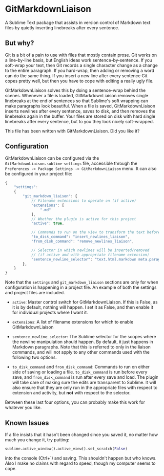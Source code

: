 # GitMarkdownLiaison

A Sublime Text package that assists in version control of Markdown text files by quietly inserting linebreaks after every sentence. 

## But why?

Git is a bit of a pain to use with files that mostly contain prose.
Git works on a line-by-line basis, but English ideas work sentence-by-sentence.
If you soft-wrap your text, then Git records a single character change as a change to the entire paragraph.
If you hard-wrap, then adding or removing a word can do the same thing.
If you insert a new line after every sentence Git copes pretty well, but then you have to cope with editing a really ugly file. 

GitMarkdownLiaison solves this by doing a sentence-wrap behind the scenes.
Whenever a file is loaded, GitMarkdownLiaison removes single linebreaks at the end of sentences so that Sublime's soft wrapping can make paragraphs look beautiful.
When a file is saved, GitMarkdownLiaison inserts newlines after every sentence, saves to disk, and then removes the linebreaks again in the buffer.
Your files are stored on disk with hard single linebreaks after every sentence, but to you they look nicely soft-wrapped. 

This file has been written with GitMarkdownLiaison.
Did you like it?

## Configuration

GitMarkdownLiaison can be configured via the `GitMarkdownLiaison.sublime-settings` file, accessible through the `Preferences -> Package Settings -> GitMarkdownLiaison` menu.
It can also be configured in your project file:

```javascript
{
    "settings":
    {
        "git_markdown_liaison": {
            // Filename extensions to operate on (if active)
            "extensions": [
                ".md"
            ],
            // Whether the plugin is active for this project
            "active": true,

            // Commands to run on the view to transform the text before and after saving
            "to_disk_command": "insert_newlines_liaison",
            "from_disk_command": "remove_newlines_liaison",

            // Selector in which newlines will be inserted/removed 
            // (if active and with appropriate filename extension)
            "sentence_newline_selector": "text.html.markdown meta.paragraph.markdown",
        },
    }
}
```

Note that the `settings` and `git_markdown_liaison` sections are only for when configuration is happening in a project file.
An example of both the settings and project files are included. 

 - `active`: Master control switch for GitMarkdownLiaison.
If this is False, as it is by default, nothing will happen.
I set it as False, and then enable it for individual projects where I want it. 

 - `extensions`: A list of filename extensions for which to enable GitMarkdownLiaison

 - `sentence_newline_selector`: The Sublime selector for the scopes where the newline manipulation should happen.
By default, it just happens in Markdown paragraphs.
Note that this is referred to only in the liaison commands, and will not apply to any other commands used with the following two options. 

 - `to_disk_command` and `from_disk_command`: Commands to run on either side of saving or loading a file.
`to_disk_command` is run before every save, and `from_disk_command` is run after every save and load.
The plugin will take care of making sure the edits are transparent to Sublime.
It will also ensure that they are only run in the appropriate files with respect to extension and activity, but **not** with respect to the selector. 


 Between these last four options, you can probably make this work for whatever you like. 

## Known Issues

If a file insists that it hasn't been changed since you saved it, no matter how much you change it, try putting:
```python
sublime.active_window().active_view().set_scratch(False)
```
into the console (Ctrl+`) and saving.
This shouldn't happen but who knows.
Also I make no claims with regard to speed, though my computer seems to cope. 
